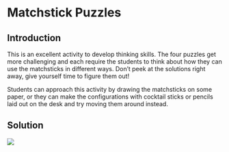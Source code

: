 # Matchstick Puzzles

## Introduction    

This is an excellent activity to develop thinking skills. The four puzzles get more challenging and each require the students to think about how they can use the matchsticks in different ways. Don’t peek at the
solutions right away, give yourself time to figure them out!  


Students can approach this activity by drawing the matchsticks on some paper, or they can make the configurations with cocktail sticks or pencils laid out on the desk and try moving them around instead.



## Solution

![](https://github.com/supportingami/sami-maths-club/blob/master/maths-club-pack/images/matchstick-puzzles-3.png?raw=true)




